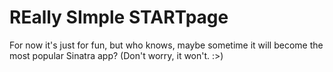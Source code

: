 REally SImple STARTpage
=========================

For now it's just for fun, but who knows, maybe sometime it will become the most popular Sinatra app?
(Don't worry, it won't. :>)
